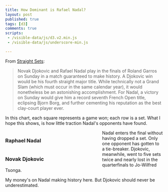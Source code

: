 ```yaml
---
title: How Dominant is Rafael Nadal?
layout: post
published: true
tags: [d3]
comments: true
scripts:
 - /visible-data/js/d3.v2.min.js
 - /visible-data/js/underscore-min.js

---
```

<style type="text/css">
body { position: relative; }

div.caption {
    padding: .5em;
    background-color: white;
    border: 1px solid #555;
}

.chart { 
    width: 300px;
    margin-right: 10px;
    float: left;
}

#charts {
    clear: both;
    width: 100%;
}

g.match line {
    stroke: #000;
    stroke-width: 1px;
}

svg rect {
    stroke-width: 1px;
    stroke: #444;
    fill: none;
}

svg rect.player {
    fill: Steelblue;
}

svg rect.opponent {
    fill: FireBrick;
}
</style>

From [Straight Sets][ss]:

> Novak Djokovic and Rafael Nadal play in the finals of Roland Garros on Sunday in a match guaranteed to make history. A Djokovic win would be his fourth straight major title. While technically not a Grand Slam (which must occur in the same calendar year), it would nonetheless be an astonishing accomplishment. For Nadal, a victory on Sunday would give him a record seventh French Open title, eclipsing Bjorn Borg, and further cementing his reputation as the best clay-court player ever.

[ss]: http://straightsets.blogs.nytimes.com/2012/06/09/for-djokovic-and-nadal-its-a-chess-match/

In this chart, each square represents a game won; each row is a set. What I hope this shows, is how little traction Nadal's opponents have found.

<div id="charts">
    <div id="nadal" class="chart">
        <h3>Raphael Nadal</h3>
    </div>
    <div id="djokovic" class="chart">
        <h3>Novak Djokovic</h3>
    </div>
</div>

Nadal enters the final without having dropped a set. Only one opponent has gotten to a tie-breaker. Djokovic, meanwhile, went to five sets twice and nearly lost in the quarterfinals to Jo-Wilfred Tsonga.

My money's on Nadal making history here. But Djokovic should never be underestimated.

<script type="text/javascript">
// mis en place
function translate(x,y) {
    return "translate(" + x + "," + y + ")";
}

var height = 400,
    width = 290,
    pad = 10,
    scores = {},
    urls = {
        nadal: '/visible-data/data/nadal-french-open.csv',
        djokovic: '/visible-data/data/djokovic-french-open.csv'
    },
    matches, 
    sets;

var caption = d3.select('body').append('div')
    .attr('class', 'caption')
    .style('display', 'none')
    .style('position', 'absolute');

var x = d3.scale.linear()
    .range([0, width / 2])
    .domain([0, 7]); // be thankful for tiebreakers

var y = d3.scale.linear()
    .range([0, height]);

d3.csv(urls.nadal, function(data) { plot(data, 'Nadal') });
d3.csv(urls.djokovic, function(data) { plot(data, 'Djokovic') });

function plot(data, player) {
    scores[player] = data;
    _.each(data, function(d, i) {
        d.opponent = +d.opponent;
        d.player = +d.player;
        d.set = i; // store the original set index;
    });
    
    y.domain([0, data.length]);

    var chart = window[player] = d3.select('#' + player.toLowerCase()).append('svg')
        .style('height', height)
        .style('width', width);

    sets = chart.selectAll('g.set')
        .data(data)
      .enter().append('g')
        .classed('set', true)
        .attr('transform', function(d,i) { return translate(0, y(i)); });

    sets.selectAll('rect.player')
        .data(function(d) { return d3.range(d.player)})
      .enter().append('rect')
        .classed('game player', true)
        .attr('height', 10)
        .attr('width', 10)
        .attr('y', 0)
        .attr('x', function(d,i) { return x(i); });

    sets.selectAll('rect.opponent')
        .data(function(d) { return d3.range(d.opponent); })
      .enter().append('rect')
        .classed('game opponent', true)
        .attr('height', 10)
        .attr('width', 10)
        .attr('y', 0)
        .attr('x', function(d,i) { return width - x(i) - 10; });

    sets.on('mouseover', showCaption);
    sets.on('mousemove', showCaption);
    sets.on('mouseout', function(d, i) {
        caption.style('display', 'none');
    });

    function showCaption(d, i) {
        var position = d3.mouse(document.body);
        caption.style('display', 'block')
            .style('left', (position[0] + 10) + 'px')
            .style('top', (position[1] + 10) + 'px')
            .text(player + ': ' + d.player + ' - ' + d.vs + ': ' + d.opponent);
    }

}

</script>